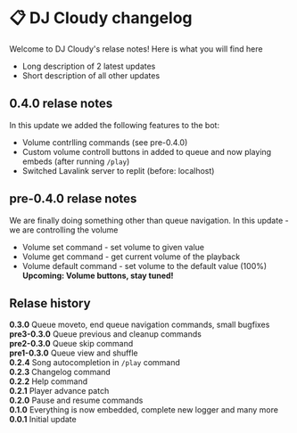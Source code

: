 # 📋 DJ Cloudy changelog
Welcome to DJ Cloudy's relase notes! Here is what you will find here
- Long description of 2 latest updates
- Short description of all other updates

## 0.4.0 relase notes
In this update we added the following features to the bot:
- Volume contrlling commands (see pre-0.4.0)
- Custom volume controll buttons in added to queue and now playing embeds (after running `/play`)
- Switched Lavalink server to replit (before: localhost)

## pre-0.4.0 relase notes
We are finally doing something other than queue navigation. In this update - we are controlling the volume
- Volume set command - set volume to given value
- Volume get command - get current volume of the playback
- Volume default command - set volume to the default value (100%) <br/>
__Upcoming: Volume buttons, stay tuned!__


## Relase history
**0.3.0** Queue moveto, end queue navigation commands, small bugfixes
**pre3-0.3.0** Queue previous and cleanup commands <br/>
**pre2-0.3.0** Queue skip command <br/>
**pre1-0.3.0** Queue view and shuffle <br/>
**0.2.4** Song autocompletion in `/play` command <br/>
**0.2.3** Changelog command <br/>
**0.2.2** Help command <br/>
**0.2.1** Player advance patch <br/>
**0.2.0** Pause and resume commands <br/>
**0.1.0** Everything is now embedded, complete new logger and many more <br/>
**0.0.1** Initial update
